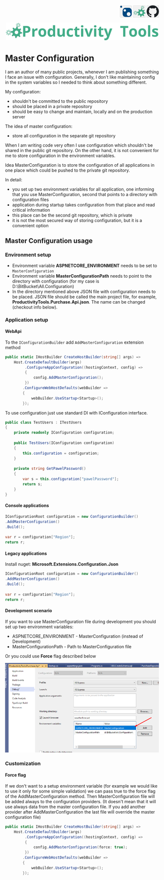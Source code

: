 <!--Category:C#--> 
 <p align="right">
        <a href="https://www.nuget.org/packages/ProductivityTools.MasterConfiguration/"><img src="Images/Header/Nuget_border_40px.png" /></a>
        <a href="http://productivitytools.tech/masterconfiguration/"><img src="Images/Header/ProductivityTools_green_40px_2.png" /><a> 
        <a href="https://github.com/pwujczyk/ProductivityTools.MasterConfiguration"><img src="Images/Header/Github_border_40px.png" /></a>
</p>
<p align="center">
    <a href="http://productivitytools.tech/">
        <img src="Images/Header/LogoTitle_green_500px.png" />
    </a>
</p>

# Master Configuration

I am an author of many public projects, whenever I am publishing something I face an issue with configuration. Generally, I don't like maintaining config in the system variables so I needed to think about something different.

<!--more-->

My configuration:

- shouldn't be committed to the public repository
- should be placed in a private repository
- should be easy to change and maintain, locally and on the production server

The idea of master configuration:
- store all configuration in the separate git repository 


When I am writing code very often I use configuration which shouldn't be shared in the public git repository. On the other hand, it is not convenient for me to store configuration in the environment variables. 

Idea MasterConfiguration is to store the configuration of all applications in one place which could be pushed to the private git repository.

In detail:
- you set up two environment variables for all application, one informing that you use MasterConfiguration, second that points to a directory with configuration files
- application during startup takes configuration from that place and read critical information
- this place can be the second git repository, which is private 
- it is not the most secured way of storing configuration, but it is a convenient option

## Master Configuration usage

### **Environment setup** 
- Environment variable **ASPNETCORE_ENVIRONMENT** needs to be set to `MasterConfiguration`
- Environment variable **MasterConfigurationPath** needs to point to the directory with configuration (for my case is D:\BitBucket\All.Configuration\)
- In the directory mentioned above JSON file with configuration needs to be placed. JSON file should be called the main project file, for example, **ProductivityTools.Purchase.Api.json**. The name can be changed (checkout info below).

### **Application setup**

#### **WebApi**

To the ``IConfigurationBuilder`` add ``AddMasterConfiguration`` extension method

```c#
public static IHostBuilder CreateHostBuilder(string[] args) =>
    Host.CreateDefaultBuilder(args)
         .ConfigureAppConfiguration((hostingContext, config) =>
         {
             config.AddMasterConfiguration();
         })
        .ConfigureWebHostDefaults(webBuilder =>
        {
            webBuilder.UseStartup<Startup>();
        });

```

To use configuration just use standard DI with IConfiguration interface.

```c#
public class TestUsers : ITestUsers
{
    private readonly IConfiguration configuration;

    public TestUsers(IConfiguration configuration)
    {
        this.configuration = configuration;
    }

    private string GetPawelPassword()
    {
        var s = this.configuration["pawelPassword"];
        return s;
    }
}
```

#### **Console applications**

```c#
IConfigurationRoot configuration = new ConfigurationBuilder()
.AddMasterConfiguration()
.Build();

var r = configuration["Region"];
return r;
```

#### **Legacy application**s 

Install nuget: **Microsoft.Extensions.Configuration.Json** 

```c#
IConfigurationRoot configuration = new ConfigurationBuilder()
.AddMasterConfiguration()
.Build();

var r = configuration["Region"];
return r;
```


#### **Development scenario**
If you want to use MasterConfiguration file during development you should set up two environment variables:
- ASPNETCORE_ENVIRONMENT - MasterConfiguration (instead of Development)
- MasterConfigurationPath - Path to MasterConfiguration file

Or you could use **Force** flag described below

<!--og-image-->
![Generate override](Images/ProjectProperties.png) 

### **Customization**

#### **Force flag**
If we don't want to a setup environment variable (for example we would like to use it only for some simple validation) we can pass true to the force flag of the AddMasterConfiguration method. Then MasterConfiguration file will be added always to the configuration providers. (It doesn't mean that it will use always data from the master configuration file. If you add another provider after AddMasterConfiguration the last file will override the master configuration file)

```c#
public static IHostBuilder CreateHostBuilder(string[] args) =>
    Host.CreateDefaultBuilder(args)
         .ConfigureAppConfiguration((hostingContext, config) =>
         {
             config.AddMasterConfiguration(force: true);
         })
        .ConfigureWebHostDefaults(webBuilder =>
        {
            webBuilder.UseStartup<Startup>();
        });
```
